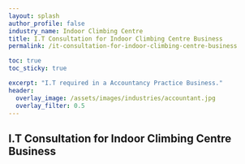 ```yaml
---
layout: splash 
author_profile: false 
industry_name: Indoor Climbing Centre
title: I.T Consultation for Indoor Climbing Centre Business
permalink: /it-consultation-for-indoor-climbing-centre-business

toc: true
toc_sticky: true

excerpt: "I.T required in a Accountancy Practice Business."
header:
  overlay_image: /assets/images/industries/accountant.jpg
  overlay_filter: 0.5 
---
```


## I.T Consultation for Indoor Climbing Centre Business
